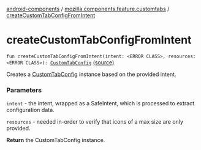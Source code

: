 [android-components](../index.md) / [mozilla.components.feature.customtabs](index.md) / [createCustomTabConfigFromIntent](./create-custom-tab-config-from-intent.md)

# createCustomTabConfigFromIntent

`fun createCustomTabConfigFromIntent(intent: <ERROR CLASS>, resources: <ERROR CLASS>): `[`CustomTabConfig`](../mozilla.components.browser.session.tab/-custom-tab-config/index.md) [(source)](https://github.com/mozilla-mobile/android-components/blob/master/components/feature/customtabs/src/main/java/mozilla/components/feature/customtabs/CustomTabConfigHelper.kt#L64)

Creates a [CustomTabConfig](../mozilla.components.browser.session.tab/-custom-tab-config/index.md) instance based on the provided intent.

### Parameters

`intent` - the intent, wrapped as a SafeIntent, which is processed to extract configuration data.

`resources` - needed in-order to verify that icons of a max size are only provided.

**Return**
the CustomTabConfig instance.

